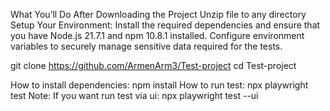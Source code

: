 What You’ll Do After Downloading the Project
Unzip file to any directory
Setup Your Environment:
Install the required dependencies and ensure that you have Node.js 21.7.1 and npm 10.8.1 installed.
Configure environment variables to securely manage sensitive data required for the tests.

git clone https://github.com/ArmenArm3/Test-project
cd Test-project

How to install dependencies: npm install
How to run test: npx playwright test
Note: If you want run test via ui: npx playwright test --ui
